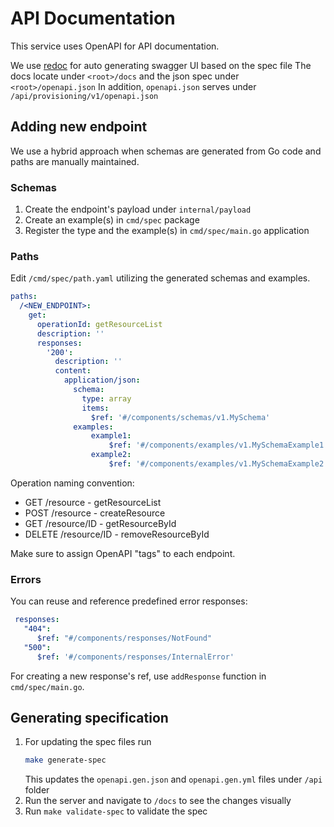 # API Documentation

This service uses OpenAPI for API documentation.

We use [redoc](https://github.com/Redocly/redoc) for auto generating swagger UI based on the spec file
The docs locate under `<root>/docs` and the json spec under `<root>/openapi.json`
In addition, `openapi.json` serves under `/api/provisioning/v1/openapi.json`

## Adding new endpoint

We use a hybrid approach when schemas are generated from Go code and paths are manually maintained.

### Schemas

1. Create the endpoint's payload under `internal/payload`
2. Create an example(s) in `cmd/spec` package
3. Register the type and the example(s) in `cmd/spec/main.go` application

### Paths

Edit `/cmd/spec/path.yaml` utilizing the generated schemas and examples.

```yml
paths:
  /<NEW_ENDPOINT>:
    get:
      operationId: getResourceList
      description: ''
      responses:
        '200':
          description: ''
          content:
            application/json:
              schema:
                type: array
                items:
                  $ref: '#/components/schemas/v1.MySchema' 
              examples:
                  example1:
                      $ref: '#/components/examples/v1.MySchemaExample1'
                  example2:
                      $ref: '#/components/examples/v1.MySchemaExample2'
```

Operation naming convention:

* GET /resource - getResourceList
* POST /resource - createResource
* GET /resource/ID - getResourceById
* DELETE /resource/ID - removeResourceById

Make sure to assign OpenAPI "tags" to each endpoint.

### Errors

You can reuse and reference predefined error responses:

```yaml
 responses:
   "404":
      $ref: "#/components/responses/NotFound"
   "500":
      $ref: '#/components/responses/InternalError'
```

For creating a new response's ref, use `addResponse` function in `cmd/spec/main.go`.

## Generating specification

1. For updating the spec files run
   ```sh
   make generate-spec
   ```
   This updates the `openapi.gen.json` and `openapi.gen.yml` files under `/api` folder
2. Run the server and navigate to `/docs` to see the changes visually
3. Run `make validate-spec` to validate the spec
